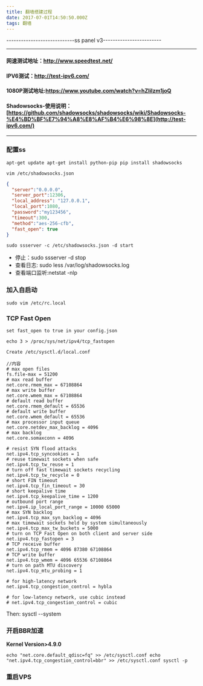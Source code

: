 ```yaml
---
title: 翻墙搭建过程
date: 2017-07-01T14:50:50.000Z
tags: 翻墙
---
```


----------------------------ss panel v3------------------------

------------------------------------------------------

#### 网速测试地址：<http://www.speedtest.net/>
#### IPV6测试：<http://test-ipv6.com/>
#### 1080P测试地址:<https://www.youtube.com/watch?v=hZIiIzm1joQ>
#### Shadowsocks-使用说明：[https://github.com/shadowsocks/shadowsocks/wiki/Shadowsocks-%E4%BD%BF%E7%94%A8%E8%AF%B4%E6%98%8E](http://test-ipv6.com/)
----


### 配置ss
```
apt-get update apt-get install python-pip pip install shadowsocks
```
```
vim /etc/shadowsocks.json
```
``` json
{
  "server":"0.0.0.0",
  "server_port":12306,
  "local_address": "127.0.0.1",
  "local_port":1080,
  "password":"my123456",
  "timeout":300,
  "method":"aes-256-cfb",
  "fast_open": true
}
```
```
sudo ssserver -c /etc/shadowsocks.json -d start
```

+ 停止：sudo ssserver -d stop
+ 查看日志: sudo less /var/log/shadowsocks.log
+ 查看端口监听:netstat -nlp

### 加入自启动

```
sudo vim /etc/rc.local
```

### TCP Fast Open

```
set fast_open to true in your config.json

echo 3 > /proc/sys/net/ipv4/tcp_fastopen

Create /etc/sysctl.d/local.conf
```

```
//内容
# max open files
fs.file-max = 51200
# max read buffer
net.core.rmem_max = 67108864
# max write buffer
net.core.wmem_max = 67108864
# default read buffer
net.core.rmem_default = 65536
# default write buffer
net.core.wmem_default = 65536
# max processor input queue
net.core.netdev_max_backlog = 4096
# max backlog
net.core.somaxconn = 4096

# resist SYN flood attacks
net.ipv4.tcp_syncookies = 1
# reuse timewait sockets when safe
net.ipv4.tcp_tw_reuse = 1
# turn off fast timewait sockets recycling
net.ipv4.tcp_tw_recycle = 0
# short FIN timeout
net.ipv4.tcp_fin_timeout = 30
# short keepalive time
net.ipv4.tcp_keepalive_time = 1200
# outbound port range
net.ipv4.ip_local_port_range = 10000 65000
# max SYN backlog
net.ipv4.tcp_max_syn_backlog = 4096
# max timewait sockets held by system simultaneously
net.ipv4.tcp_max_tw_buckets = 5000
# turn on TCP Fast Open on both client and server side
net.ipv4.tcp_fastopen = 3
# TCP receive buffer
net.ipv4.tcp_rmem = 4096 87380 67108864
# TCP write buffer
net.ipv4.tcp_wmem = 4096 65536 67108864
# turn on path MTU discovery
net.ipv4.tcp_mtu_probing = 1

# for high-latency network
net.ipv4.tcp_congestion_control = hybla

# for low-latency network, use cubic instead
# net.ipv4.tcp_congestion_control = cubic
```

Then: sysctl --system

### 开启BBR加速

**Kernel Version>4.9.0**
```
echo "net.core.default_qdisc=fq" >> /etc/sysctl.conf echo "net.ipv4.tcp_congestion_control=bbr" >> /etc/sysctl.conf sysctl -p
```
### 重启VPS
